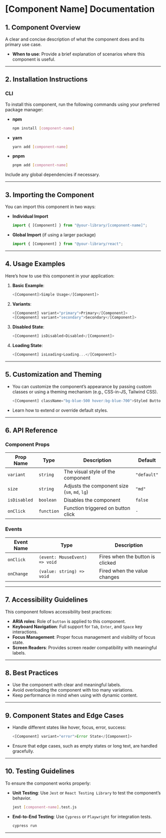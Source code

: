 # [Component Name] Documentation

## 1. Component Overview

A clear and concise description of what the component does and its primary use case.

- **When to use**: Provide a brief explanation of scenarios where this component is useful.

---

## 2. Installation Instructions

### CLI

To install this component, run the following commands using your preferred package manager:

- **npm**

  ```bash
  npm install [component-name]
  ```

- **yarn**

  ```bash
  yarn add [component-name]
  ```

- **pnpm**
  ```bash
  pnpm add [component-name]
  ```

Include any global dependencies if necessary.

---

## 3. Importing the Component

You can import this component in two ways:

- **Individual Import**

  ```javascript
  import { [Component] } from "@your-library/[component-name]";
  ```

- **Global Import** (if using a larger package)
  ```javascript
  import { [Component] } from "@your-library/react";
  ```

---

## 4. Usage Examples

Here’s how to use this component in your application:

1. **Basic Example**:

   ```jsx
   <[Component]>Simple Usage</[Component]>
   ```

2. **Variants**:

   ```jsx
   <[Component] variant="primary">Primary</[Component]>
   <[Component] variant="secondary">Secondary</[Component]>
   ```

3. **Disabled State**:

   ```jsx
   <[Component] isDisabled>Disabled</[Component]>
   ```

4. **Loading State**:
   ```jsx
   <[Component] isLoading>Loading...</[Component]>
   ```

---

## 5. Customization and Theming

- You can customize the component’s appearance by passing custom classes or using a theming mechanism (e.g., CSS-in-JS, Tailwind CSS).

  ```jsx
  <[Component] className="bg-blue-500 hover:bg-blue-700">Styled Button</[Component]>
  ```

- Learn how to extend or override default styles.

---

## 6. API Reference

### Component Props

| Prop Name    | Type       | Description                                   | Default     |
| ------------ | ---------- | --------------------------------------------- | ----------- |
| `variant`    | `string`   | The visual style of the component             | `"default"` |
| `size`       | `string`   | Adjusts the component size (`sm`, `md`, `lg`) | `"md"`      |
| `isDisabled` | `boolean`  | Disables the component                        | `false`     |
| `onClick`    | `function` | Function triggered on button click            | `-`         |

### Events

| Event Name | Type                          | Description                      |
| ---------- | ----------------------------- | -------------------------------- |
| `onClick`  | `(event: MouseEvent) => void` | Fires when the button is clicked |
| `onChange` | `(value: string) => void`     | Fired when the value changes     |

---

## 7. Accessibility Guidelines

This component follows accessibility best practices:

- **ARIA roles**: Role of `button` is applied to this component.
- **Keyboard Navigation**: Full support for `Tab`, `Enter`, and `Space` key interactions.
- **Focus Management**: Proper focus management and visibility of focus state.
- **Screen Readers**: Provides screen reader compatibility with meaningful labels.

---

## 8. Best Practices

- Use the component with clear and meaningful labels.
- Avoid overloading the component with too many variations.
- Keep performance in mind when using with dynamic content.

---

## 9. Component States and Edge Cases

- Handle different states like hover, focus, error, success:

  ```jsx
  <[Component] variant="error">Error State</[Component]>
  ```

- Ensure that edge cases, such as empty states or long text, are handled gracefully.

---

## 10. Testing Guidelines

To ensure the component works properly:

- **Unit Testing**: Use `Jest` or `React Testing Library` to test the component’s behavior.

  ```bash
  jest [component-name].test.js
  ```

- **End-to-End Testing**: Use `Cypress` or `Playwright` for integration tests.
  ```bash
  cypress run
  ```

---
